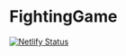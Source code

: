 # FightingGame
[![Netlify Status](https://api.netlify.com/api/v1/badges/d510df55-5882-4a79-b70d-a95859dacbbe/deploy-status)](https://app.netlify.com/sites/my-fightinggame/deploys)
